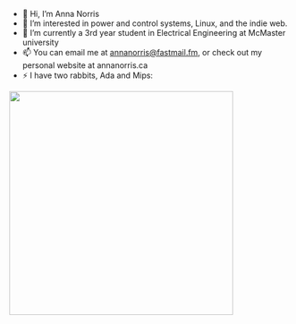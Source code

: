 - 👋 Hi, I’m Anna Norris
- 👀 I’m interested in power and control systems, Linux, and the indie web. 
- 🌱 I’m currently a 3rd year student in Electrical Engineering at McMaster university
- 📫 You can email me at annanorris@fastmail.fm, or check out my personal website at annanorris.ca
- ⚡ I have two rabbits, Ada and Mips:
<img src="https://github.com/user-attachments/assets/5cc51820-3a8e-46e2-92f9-60f097f71f5b" width="400">



<!---!
anushka-norris/anushka-norris is a ✨ special ✨ repository because its `README.md` (this file) appears on your GitHub profile.
You can click the Preview link to take a look at your changes.
--->
